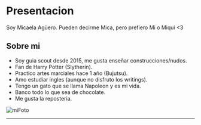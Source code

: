 # Presentacion
Soy Micaela Agüero. Pueden decirme Mica, pero prefiero Mi o Miqui <3

## Sobre mi
- Soy guia scout desde 2015, me gusta enseñar construcciones/nudos.
- Fan de Harry Potter (Slytherin).
- Practico artes marciales hace 1 año (Bujutsu).
- Amo estudiar ingles (aunque no disfruto los writings).
- Tengo un gato que se llama Napoleon y es mi vida.
- Banco todo lo que sea de chocolate.
- Me gusta la reposteria.

![miFoto](https://user-images.githubusercontent.com/104102664/229001118-af29bc1a-2cdb-4c51-a63b-81765da57c02.jpg)

___
